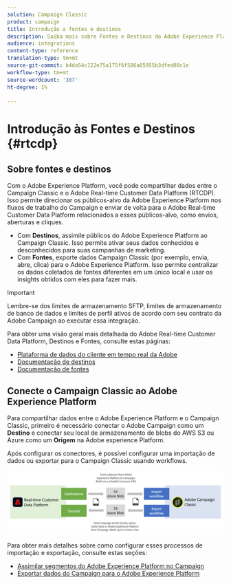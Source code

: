 ```yaml
---
solution: Campaign Classic
product: campaign
title: Introdução a fontes e destinos
description: Saiba mais sobre Fontes e Destinos do Adobe Experience Platform.
audience: integrations
content-type: reference
translation-type: tm+mt
source-git-commit: b4da54c122e75a175f6f586a05955b3dfed00c1e
workflow-type: tm+mt
source-wordcount: '307'
ht-degree: 1%

---
```



# Introdução às Fontes e Destinos {#rtcdp}

## Sobre fontes e destinos

Com o Adobe Experience Platform, você pode compartilhar dados entre o Campaign Classic e o Adobe Real-time Customer Data Platform (RTCDP). Isso permite direcionar os públicos-alvo da Adobe Experience Platform nos fluxos de trabalho do Campaign e enviar de volta para o Adobe Real-time Customer Data Platform relacionados a esses públicos-alvo, como envios, aberturas e cliques.

* Com **Destinos**, assimile públicos do Adobe Experience Platform ao Campaign Classic. Isso permite ativar seus dados conhecidos e desconhecidos para suas campanhas de marketing.
* Com **Fontes**, exporte dados Campaign Classic (por exemplo, envia, abre, clica) para o Adobe Experience Platform. Isso permite centralizar os dados coletados de fontes diferentes em um único local e usar os insights obtidos com eles para fazer mais.

>[!IMPORTANT]
>
>Lembre-se dos limites de armazenamento SFTP, limites de armazenamento de banco de dados e limites de perfil ativos de acordo com seu contrato da Adobe Campaign ao executar essa integração.

Para obter uma visão geral mais detalhada do Adobe Real-time Customer Data Platform, Destinos e Fontes, consulte estas páginas:

* [Plataforma de dados do cliente em tempo real da Adobe](https://experienceleague.adobe.com/docs/experience-platform/rtcdp/overview.html)
* [Documentação de destinos](https://experienceleague.adobe.com/docs/experience-platform/destinations/home.html)
* [Documentação de fontes](https://experienceleague.adobe.com/docs/experience-platform/sources/home.html)

## Conecte o Campaign Classic ao Adobe Experience Platform

Para compartilhar dados entre o Adobe Experience Platform e o Campaign Classic, primeiro é necessário conectar o Adobe Campaign como um **Destino** e conectar seu local de armazenamento de blobs do AWS S3 ou Azure como um **Origem** na Adobe experience Platform.

Após configurar os conectores, é possível configurar uma importação de dados ou exportar para o Campaign Classic usando workflows.

![](assets/rtcdp-schema.png)

Para obter mais detalhes sobre como configurar esses processos de importação e exportação, consulte estas seções:

* [Assimilar segmentos do Adobe Experience Platform no Campaign](../../integrations/using/ingest-aep-data.md)
* [Exportar dados do Campaign para o Adobe Experience Platform](../../integrations/using/export-campaign-data.md)
